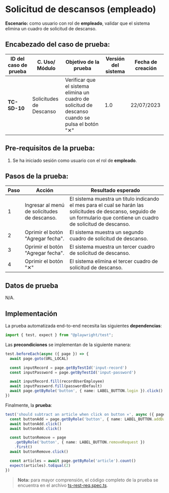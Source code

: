# Solicitud de descansos (empleado)

**Escenario:** como usuario con rol de **empleado**, validar que el sistema elimina un cuadro de solicitud de descanso.

## Encabezado del caso de prueba:

| ID del caso de prueba | C. Uso/ Módulo | Objetivo de la prueba                                                                        | Versión del sistema | Fecha de creación |
| --------------------- | -------------- | -------------------------------------------------------------------------------------------- | ------------------- | ----------------- |
| **TC-SD-10**          | Solicitudes de Descanso | Verificar que el sistema elimina un cuadro de solicitud de descanso cuando se pulsa el botón "✕" | 1.0                 | 22/07/2023        |

## Pre-requisitos de la prueba:

1. Se ha iniciado sesión como usuario con el rol de **empleado**.

## Pasos de la prueba:

| Paso | Acción                                                                 | Resultado esperado                                                                                                                                                               |
| ---- | ---------------------------------------------------------------------- | -------------------------------------------------------------------------------------------------------------------------------------------------------------------------------- |
| 1 | Ingresar al menú de solicitudes de descanso. | El sistema muestra un titulo indicando el mes para el cual se harán las solicitudes de descanso, seguido de un formulario que contiene un cuadro de solicitud de descanso. |
| 2 | Oprimir el botón "Agregar fecha". | El sistema muestra un segundo cuadro de solicitud de descanso. |
| 3 | Oprimir el botón "Agregar fecha". | El sistema muestra un tercer cuadro de solicitud de descanso. |
| 4 | Oprimir el botón "✕" | El sistema elimina el tercer cuadro de solicitud de descanso. |


## Datos de prueba

N/A.

## Implementación

La prueba automatizada end-to-end necesita las siguientes **dependencias**:

```typescript
import { test, expect } from "@playwright/test";
```

Las **precondiciones** se implementan de la siguiente manera:

```typescript
test.beforeEach(async ({ page }) => {
  await page.goto(URL_LOCAL)

  const inputRecord = page.getByTestId('input-record')
  const inputPassword = page.getByTestId('input-password')

  await inputRecord.fill(recordUserEmployee)
  await inputPassword.fill(passwordDefault)
  await page.getByRole('button', { name: LABEL_BUTTON.login }).click()
})
```

Finalmente, la **prueba**:

```typescript
test('should subtract an article when click on button ✕', async ({ page }) => {
  const buttonAdd = page.getByRole('button', { name: LABEL_BUTTON.addDate })
  await buttonAdd.click()
  await buttonAdd.click()

  const buttonRemove = page
    .getByRole('button', { name: LABEL_BUTTON.removeRequest })
    .first()
  await buttonRemove.click()

  const articles = await page.getByRole('article').count()
  expect(articles).toEqual(2)
})
```

> **Nota:** para mayor comprensión, el código completo de la prueba se encuentra en el archivo [ts-rest-req.spec.ts]().